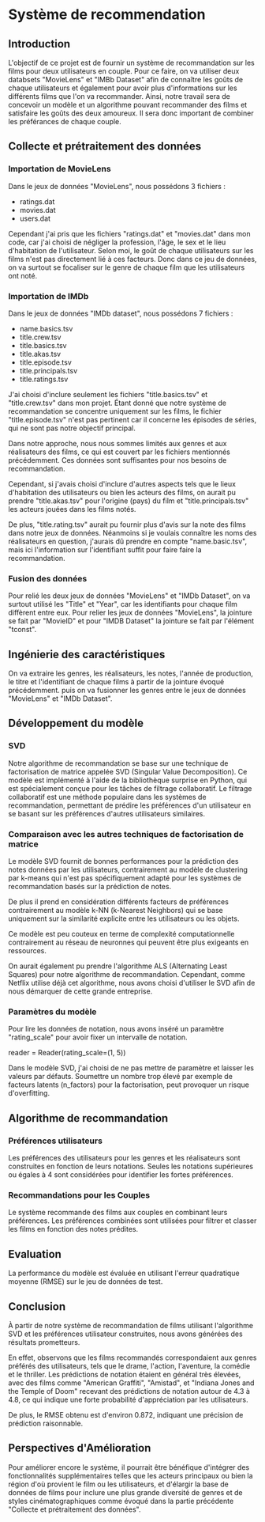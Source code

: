 # Système de recommendation

## Introduction

L'objectif de ce projet est de fournir un système de recommandation sur les films pour deux utilisateurs en couple. Pour ce faire, on va utiliser deux databsets "MovieLens" et "IMBb Dataset" afin de connaître les goûts de chaque utilisateurs et également pour avoir plus d'informations sur les différents films que l'on va recommander.
Ainsi, notre travail sera de concevoir un modèle et un algorithme pouvant recommander des films et satisfaire les goûts des deux amoureux. Il sera donc important de combiner les préférances de chaque couple.

## Collecte et prétraitement des données

### Importation de MovieLens

Dans le jeux de données "MovieLens", nous possédons 3 fichiers :
- ratings.dat
- movies.dat
- users.dat

Cependant j'ai pris que les fichiers "ratings.dat" et "movies.dat" dans mon code, car j'ai choisi de négliger la profession, l'âge, le sex et le lieu d'habitation de l'utilisateur. Selon moi, le goût de chaque utilisateurs sur les films n'est pas directement lié à ces facteurs.
Donc dans ce jeu de données, on va surtout se focaliser sur le genre de chaque film que les utilisateurs ont noté.

### Importation de IMDb

Dans le jeux de données "IMDb dataset", nous possédons 7 fichiers :
- name.basics.tsv
- title.crew.tsv
- title.basics.tsv
- title.akas.tsv
- title.episode.tsv
- title.principals.tsv
- title.ratings.tsv

J'ai choisi d'inclure seulement les fichiers "title.basics.tsv" et "title.crew.tsv" dans mon projet. Étant donné que notre système de recommandation se concentre uniquement sur les films, le fichier "title.episode.tsv" n'est pas pertinent car il concerne les épisodes de séries, qui ne sont pas notre objectif principal.

Dans notre approche, nous nous sommes limités aux genres et aux réalisateurs des films, ce qui est couvert par les fichiers mentionnés précédemment. Ces données sont suffisantes pour nos besoins de recommandation.

Cependant, si j'avais choisi d'inclure d'autres aspects tels que le lieux d'habitation des utilisateurs ou bien les acteurs des films, on aurait pu prendre "title.akas.tsv" pour l'origine (pays) du film et "title.principals.tsv" les acteurs jouées dans les films notés. 

De plus, "title.rating.tsv" aurait pu fournir plus d'avis sur la note des films dans notre jeux de données.
Néanmoins si je voulais connaître les noms des réalisateurs en question, j'aurais dû prendre en compte "name.basic.tsv", mais ici l'information sur l'identifiant suffit pour faire faire la recommandation.

### Fusion des données

Pour relié les deux jeux de données "MovieLens" et "IMDb Dataset", on va surtout utilisé les "Title" et "Year", car les identifiants pour chaque film diffèrent entre eux.
Pour relier les jeux de données "MovieLens", la jointure se fait par "MovieID" et pour "IMDB Dataset" la jointure se fait par l'élément "tconst".

## Ingénierie des caractéristiques

On va extraire les genres, les réalisateurs, les notes, l'année de production, le titre et l'identifiant de chaque films à partir de la jointure évoqué précédemment. puis on va fusionner les genres entre le jeux de données "MovieLens" et "IMDb Dataset".

## Développement du modèle

### SVD

Notre algorithme de recommandation se base sur une technique de factorisation de matrice appelée SVD (Singular Value Decomposition). Ce modèle est implémenté à l'aide de la bibliothèque surprise en Python, qui est spécialement conçue pour les tâches de filtrage collaboratif.
Le filtrage collaboratif est une méthode populaire dans les systèmes de recommandation, permettant de prédire les préférences d'un utilisateur en se basant sur les préférences d'autres utilisateurs similaires.

### Comparaison avec les autres techniques de factorisation de matrice

Le modèle SVD fournit de bonnes performances pour la prédiction des notes données par les utilisateurs, contrairement au modèle de clustering par k-means qui n'est pas spécifiquement adapté pour les systèmes de recommandation basés sur la prédiction de notes.

De plus il prend en considération différents facteurs de préférences contrairement au modèle k-NN (k-Nearest Neighbors) qui se base uniquement sur la similarité explicite entre les utilisateurs ou les objets.

Ce modèle est peu couteux en terme de complexité computationnelle contrairement au réseau de neuronnes qui peuvent être plus exigeants en ressources.

On aurait également pu prendre l'algorithme ALS (Alternating Least Squares) pour notre algorithme de recommandation. Cependant, comme Netflix utilise déjà cet algorithme, nous avons choisi d'utiliser le SVD afin de nous démarquer de cette grande entreprise.

### Paramètres du modèle

Pour lire les données de notation, nous avons inséré un paramètre "rating_scale" pour avoir fixer un intervalle de notation.

reader = Reader(rating_scale=(1, 5))

Dans le modèle SVD, j'ai choisi de ne pas mettre de paramètre et laisser les valeurs par défauts.
Soumettre un nombre trop élevé par exemple de facteurs latents (n_factors) pour la factorisation, peut provoquer un risque d'overfitting.

## Algorithme de recommandation

### Préférences utilisateurs 

Les préférences des utilisateurs pour les genres et les réalisateurs sont construites en fonction de leurs notations. Seules les notations supérieures ou égales à 4 sont considérées pour identifier les fortes préférences.

### Recommandations pour les Couples

Le système recommande des films aux couples en combinant leurs préférences. Les préférences combinées sont utilisées pour filtrer et classer les films en fonction des notes prédites.

## Evaluation

La performance du modèle est évaluée en utilisant l'erreur quadratique moyenne (RMSE) sur le jeu de données de test.

## Conclusion

À partir de notre système de recommandation de films utilisant l'algorithme SVD et les préférences utilisateur construites, nous avons générées des résultats prometteurs.

En effet, observons que les films recommandés correspondaient aux genres préférés des utilisateurs, tels que le drame, l'action, l'aventure, la comédie et le thriller. Les prédictions de notation étaient en général très élevées, avec des films comme "American Graffiti", "Amistad", et "Indiana Jones and the Temple of Doom" recevant des prédictions de notation autour de 4.3 à 4.8, ce qui indique une forte probabilité d'appréciation par les utilisateurs.

De plus, le RMSE obtenu est d'environ 0.872, indiquant une précision de prédiction raisonnable.

## Perspectives d'Amélioration

Pour améliorer encore le système, il pourrait être bénéfique d'intégrer des fonctionnalités supplémentaires telles que les acteurs principaux ou bien la région d'où provient le film ou les utilisateurs, et d'élargir la base de données de films pour inclure une plus grande diversité de genres et de styles cinématographiques comme évoqué dans la partie précédente "Collecte et prétraitement des données".
